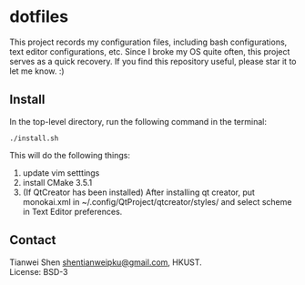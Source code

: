 dotfiles
================
This project records my configuration files, including bash configurations, text editor configurations, etc. Since I broke my OS quite often, this project serves as a quick recovery. If you find this repository useful, please star it to let me know. :)

Install
----------------
In the top-level directory, run the following command in the terminal:

    ./install.sh

This will do the following things:  
1. update vim setttings  
2. install CMake 3.5.1  
3. (If QtCreator has been installed) After installing qt creator, put monokai.xml in ~/.config/QtProject/qtcreator/styles/ and select scheme in Text Editor preferences.  

Contact
----------------
Tianwei Shen <shentianweipku@gmail.com>, HKUST.  
License: BSD-3

